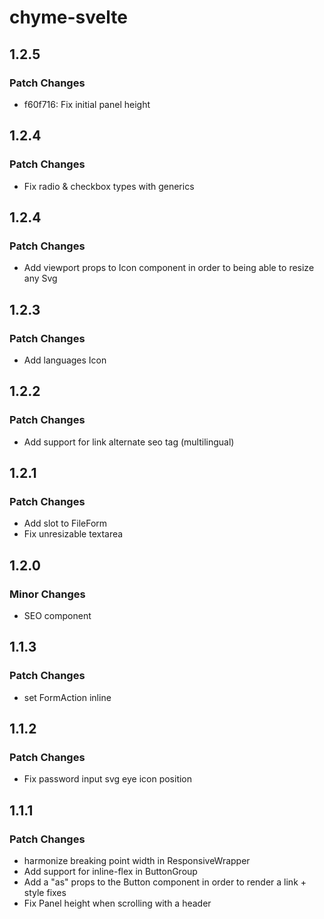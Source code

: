 # chyme-svelte

## 1.2.5

### Patch Changes

- f60f716: Fix initial panel height

## 1.2.4

### Patch Changes

- Fix radio & checkbox types with generics

## 1.2.4

### Patch Changes

- Add viewport props to Icon component in order to being able to resize any Svg

## 1.2.3

### Patch Changes

- Add languages Icon

## 1.2.2

### Patch Changes

- Add support for link alternate seo tag (multilingual)

## 1.2.1

### Patch Changes

- Add slot to FileForm
- Fix unresizable textarea

## 1.2.0

### Minor Changes

- SEO component

## 1.1.3

### Patch Changes

- set FormAction inline

## 1.1.2

### Patch Changes

- Fix password input svg eye icon position

## 1.1.1

### Patch Changes

- harmonize breaking point width in ResponsiveWrapper
- Add support for inline-flex in ButtonGroup
- Add a "as" props to the Button component in order to render a link + style fixes
- Fix Panel height when scrolling with a header
